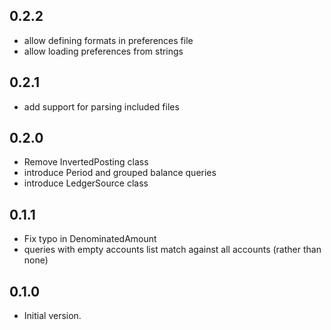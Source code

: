 
## 0.2.2

- allow defining formats in preferences file
- allow loading preferences from strings

## 0.2.1

- add support for parsing included files

## 0.2.0

- Remove InvertedPosting class
- introduce Period and grouped balance queries
- introduce LedgerSource class

## 0.1.1

- Fix typo in DenominatedAmount
- queries with empty accounts list match against all accounts (rather than none)

## 0.1.0

- Initial version.
